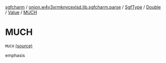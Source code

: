 [sgfcharm](../../../../index.md) / [onion.w4v3xrmknycexlsd.lib.sgfcharm.parse](../../../index.md) / [SgfType](../../index.md) / [Double](../index.md) / [Value](index.md) / [MUCH](./-m-u-c-h.md)

# MUCH

`MUCH` [(source)](https://github.com/w4v3/sgfcharm/tree/master/sgfcharm/src/main/java/onion/w4v3xrmknycexlsd/lib/sgfcharm/parse/SgfTree.kt#L351)

emphasis

